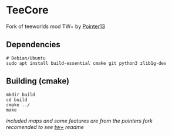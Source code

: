 # TeeCore
Fork of teeworlds mod TW+ by [Pointer13](https://github.com/Pointer31/)

**Dependencies**
----------------------
    # Debian/Ubuntu
    sudo apt install build-essential cmake git python3 zlib1g-dev

**Building (cmake)**
-----------------------
    mkdir build
    cd build
    cmake ../
    make
*included maps and some features are from the pointers fork*\
*recomended to see [tw+](https://github.com/Pointer31/tw_plus) readme*
